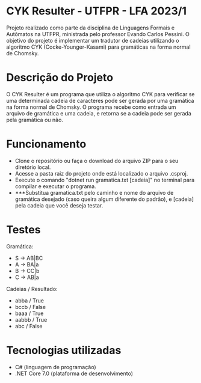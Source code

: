 # **CYK Resulter - UTFPR - LFA 2023/1**

Projeto realizado como parte da disciplina de Linguagens Formais e Autômatos na UTFPR, ministrada pelo professor Evando Carlos Pessini. O objetivo do projeto é implementar um tradutor de cadeias utilizando o algoritmo CYK (Cocke-Younger-Kasami) para gramáticas na forma normal de Chomsky.

# Descrição do Projeto

O CYK Resulter é um programa que utiliza o algoritmo CYK para verificar se uma determinada cadeia de caracteres pode ser gerada por uma gramática na forma normal de Chomsky. O programa recebe como entrada um arquivo de gramática e uma cadeia, e retorna se a cadeia pode ser gerada pela gramática ou não.

# Funcionamento

- Clone o repositório ou faça o download do arquivo ZIP para o seu diretório local.
- Acesse a pasta raiz do projeto onde está localizado o arquivo .csproj.
- Execute o comando "dotnet run gramatica.txt [cadeia]" no terminal para compilar e executar o programa.
- ***Substitua gramatica.txt pelo caminho e nome do arquivo de gramática desejado (caso queira algum diferente do padrão), e [cadeia] pela cadeia que você deseja testar.


# Testes

Gramática:
- S -> AB|BC
- A -> BA|a
- B -> CC|b
- C -> AB|a

Cadeias / Resultado:
- abba  / True
- bccb  / False
- baaa  / True
- aabbb / True
- abc   / False

# Tecnologias utilizadas

- C# (linguagem de programação)
- .NET Core 7.0 (plataforma de desenvolvimento)